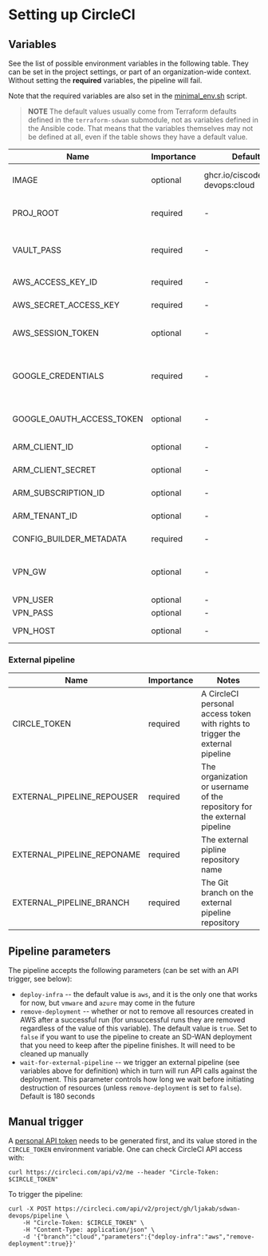 # Setting up CircleCI

## Variables

See the list of possible environment variables in the following table. They can be set in the project settings, or part of an organization-wide context. Without setting the **required** variables, the pipeline will fail.

Note that the required variables are also set in the [minimal_env.sh](../bin/minimal_env.sh) script.

> **NOTE** The default values usually come from Terraform defaults defined in the `terraform-sdwan` submodule, not as variables defined in the Ansible code. That means that the variables themselves may not be defined at all, even if the table shows they have a default value.

| Name                    | Importance  | Default value  | Recommended value      | Notes |
|-------------------------|-------------|----------------|------------------------|-------|
| IMAGE                   | optional    | ghcr.io/ciscodevnet/sdwan-devops:cloud || Docker image to use for running the Ansible playbooks, and Terraform |
| PROJ_ROOT               | required    | -              | /home/circleci/project | The directory where the repository will be checked out, may depend on the executor image |
| VAULT_PASS              | required    | -              | -                      | The clear text password for Ansible Vault, needed to decrypt the included `ansible/files/serialFile.viptela` |
| AWS_ACCESS_KEY_ID       | required    | -              | -                      | Required if deploying something on AWS |
| AWS_SECRET_ACCESS_KEY   | required    | -              | -                      | Required if deploying something on AWS |
| AWS_SESSION_TOKEN       | optional    | -              | -                      | Alternative to the above two, depending on how authentication on AWS is set up |
| GOOGLE_CREDENTIALS      | required    | -              | -                      | Contents (not the path) of a GCP service account key file in JSON format (without newline characters), for deploying a cEdge on GCP |
|GOOGLE_OAUTH_ACCESS_TOKEN| optional    | -              | -                      | Alternative to the above two, depending on how authentication on GCP is set up |
| ARM_CLIENT_ID           | optional    | -              | -                      | Required if deploying something on Azure |
| ARM_CLIENT_SECRET       | optional    | -              | -                      | Required if deploying something on Azure |
| ARM_SUBSCRIPTION_ID     | optional    | -              | -                      | Required if deploying something on Azure |
| ARM_TENANT_ID           | optional    | -              | -                      | Required if deploying something on Azure |
| CONFIG_BUILDER_METADATA | required    | -              | ../config/metadata.yaml| Configure the sdwan_config_builder |
| VPN_GW                  | optional    | -              | -                      | OpenConnect compatible VPN gateway hostname, for setting up an OpenConnect VPN (used for on-prem access) |
| VPN_USER                | optional    | -              | -                      | VPN gateway username |
| VPN_PASS                | optional    | -              | -                      | VPN gateway password |
| VPN_HOST                | optional    | -              | -                      | DC host to ping to check connectivity |

### External pipeline

| Name                       | Importance  | Notes |
|----------------------------|-------------|-------|
| CIRCLE_TOKEN               | required    | A CircleCI personal access token with rights to trigger the external pipeline |
| EXTERNAL_PIPELINE_REPOUSER | required    | The organization or username of the repository for the external pipeline |
| EXTERNAL_PIPELINE_REPONAME | required    | The external pipline repository name |
| EXTERNAL_PIPELINE_BRANCH   | required    | The Git branch on the external pipeline repository |

## Pipeline parameters

The pipeline accepts the following parameters (can be set with an API trigger, see below):

- `deploy-infra` -- the default value is `aws`, and it is the only one that works for now, but `vmware` and `azure` may come in the future
- `remove-deployment` -- whether or not to remove all resources created in AWS after a successful run (for unsuccessful runs they are removed regardless of the value of this variable). The default value is `true`. Set to `false` if you want to use the pipeline to create an SD-WAN deployment that you need to keep after the pipeline finishes. It will need to be cleaned up manually
- `wait-for-external-pipeline` -- we trigger an external pipeline (see variables above for definition) which in turn will run API calls against the deployment. This parameter controls how long we wait before initiating destruction of resources (unless `remove-deployment` is set to `false`). Default is 180 seconds

## Manual trigger

A [personal API token](https://app.circleci.com/settings/user/tokens) needs to be generated first, and its value stored in the `CIRCLE_TOKEN` environment variable. One can check CircleCI API access with:

    curl https://circleci.com/api/v2/me --header "Circle-Token: $CIRCLE_TOKEN"

To trigger the pipeline:

    curl -X POST https://circleci.com/api/v2/project/gh/ljakab/sdwan-devops/pipeline \
        -H "Circle-Token: $CIRCLE_TOKEN" \
        -H "Content-Type: application/json" \
        -d '{"branch":"cloud","parameters":{"deploy-infra":"aws","remove-deployment":true}}'
